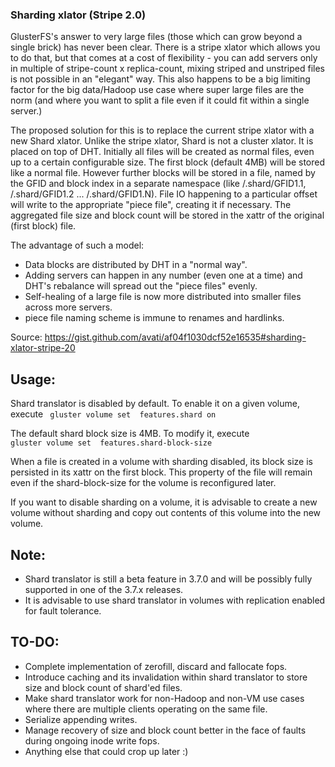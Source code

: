 ### Sharding xlator (Stripe 2.0)

GlusterFS's answer to very large files (those which can grow beyond a
single brick) has never been clear. There is a stripe xlator which allows you to
do that, but that comes at a cost of flexibility - you can add servers only in
multiple of stripe-count x replica-count, mixing striped and unstriped files is
not possible in an "elegant" way. This also happens to be a big limiting factor
for the big data/Hadoop use case where super large files are the norm (and where
you want to split a file even if it could fit within a single server.)

The proposed solution for this is to replace the current stripe xlator with a
new Shard xlator. Unlike the stripe xlator, Shard is not a cluster xlator. It is
placed on top of DHT. Initially all files will be created as normal files, even
up to a certain configurable size. The first block (default 4MB) will be stored
like a normal file. However further blocks will be stored in a file, named by
the GFID and block index in a separate namespace (like /.shard/GFID1.1,
/.shard/GFID1.2 ... /.shard/GFID1.N). File IO happening to a particular offset
will write to the appropriate "piece file", creating it if necessary. The
aggregated file size and block count will be stored in the xattr of the original
(first block) file.

The advantage of such a model:

- Data blocks are distributed by DHT in a "normal way".
- Adding servers can happen in any number (even one at a time) and DHT's
  rebalance will spread out the "piece files" evenly.
- Self-healing of a large file is now more distributed into smaller files across
  more servers.
- piece file naming scheme is immune to renames and hardlinks.

Source: https://gist.github.com/avati/af04f1030dcf52e16535#sharding-xlator-stripe-20

## Usage:

Shard translator is disabled by default. To enable it on a given volume, execute
<code>
gluster volume set <VOLNAME> features.shard on
</code>

The default shard block size is 4MB. To modify it, execute
<code>
gluster volume set <VOLNAME> features.shard-block-size <value>
</code>

When a file is created in a volume with sharding disabled, its block size is
persisted in its xattr on the first block. This property of the file will remain
even if the shard-block-size for the volume is reconfigured later.

If you want to disable sharding on a volume, it is advisable to create a new
volume without sharding and copy out contents of this volume into the new
volume.

## Note:
* Shard translator is still a beta feature in 3.7.0 and will be possibly fully
  supported in one of the 3.7.x releases.
* It is advisable to use shard translator in volumes with replication enabled
  for fault tolerance.

## TO-DO:
* Complete implementation of zerofill, discard and fallocate fops.
* Introduce caching and its invalidation within shard translator to store size
  and block count of shard'ed files.
* Make shard translator work for non-Hadoop and non-VM use cases where there are
  multiple clients operating on the same file.
* Serialize appending writes.
* Manage recovery of size and block count better in the face of faults during
  ongoing inode write fops.
* Anything else that could crop up later :)
